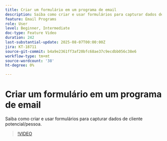 ```yaml
---
title: Criar um formulário em um programa de email
description: Saiba como criar e usar formulários para capturar dados de cliente potencial/pessoa.
feature: Email Programs
role: User
level: Beginner, Intermediate
doc-type: Feature Video
duration: 242
last-substantial-update: 2025-08-07T00:00:00Z
jira: KT-18711
source-git-commit: b4a9e2361ff3af20bfc68ae37c9ecdbb056c38e6
workflow-type: tm+mt
source-wordcount: '38'
ht-degree: 0%

---
```



# Criar um formulário em um programa de email

Saiba como criar e usar formulários para capturar dados de cliente potencial/pessoa.

>[!VIDEO](https://video.tv.adobe.com/v/3470661/?learn=on&enablevpops&captions=por_br)
